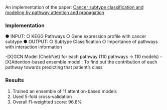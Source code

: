 An implementation of the paper: [Cancer subtype classification and modeling by pathway attention and propagation](https://academic.oup.com/bioinformatics/article-abstract/36/12/3818/5811233?redirectedFrom=fulltext)

### Implementation
● INPUT:
  ○ KEGG Pathways
  ○ Gene expression profile with cancer subtype 
● OUTPUT:
  ○ Subtype Classification
  ○ Importance of pathways with interaction information 
 
-[X]GCN Model (ChebNet) for each pathway (110 pathways -> 110 models) 
-[X]Attention-based ensemble model : To find out the contribution of each pathway towards predicting that patient’s class 

### Results
1. Trained an ensemble of 11 attention-based models
2. Used 5-fold cross-validation
3. Overall f1-weighted score:
96.8%



